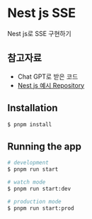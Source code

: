 # Nest js SSE

Nest js로 SSE 구현하기

## 참고자료

- Chat GPT로 받은 코드
- [Nest js 예시 Repository](https://github.com/nestjs/nest/tree/master/sample/28-sse)

## Installation

```bash
$ pnpm install
```

## Running the app

```bash
# development
$ pnpm run start

# watch mode
$ pnpm run start:dev

# production mode
$ pnpm run start:prod
```

